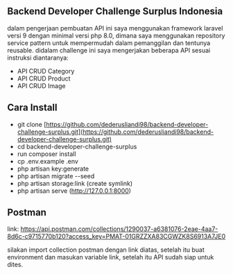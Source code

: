 ## Backend Developer Challenge Surplus Indonesia

dalam pengerjaan pembuatan API ini saya menggunakan framework laravel versi 9 dengan minimal versi php 8.0, dimana saya menggunakan repository service pattern untuk mempermudah dalam pemanggilan dan tentunya reusable. didalam challenge ini saya mengerjakan beberapa API sesuai instruksi diantaranya:
- API CRUD Category
- API CRUD Product
- API CRUD Image

## Cara Install
- git clone [https://github.com/dederusliandi98/backend-developer-challenge-surplus.git](https://github.com/dederusliandi98/backend-developer-challenge-surplus.git)
- cd backend-developer-challenge-surplus
- run composer install
- cp .env.example .env
- php artisan key:generate
- php artisan migrate --seed
- php artisan storage:link (create symlink)
- php artisan serve (http://127.0.0.1:8000)

## Postman
link: https://api.postman.com/collections/1290037-a6381076-2eae-4aa7-8d6c-c9715770b120?access_key=PMAT-01GRZZXA83CGWZK8S6913A7JE0

silakan import collection postman dengan link diatas, setelah itu buat environment dan masukan variable link, setelah itu API sudah siap untuk dites.
